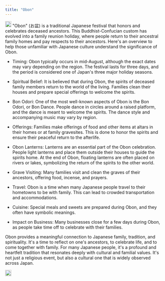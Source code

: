 ```yaml
---
title: "Obon"
---
```


<img src='https://scrapbox.io/api/pages/nishio/gpt/icon' alt='gpt.icon' height="19.5"/> "Obon" (お盆) is a traditional Japanese festival that honors and celebrates deceased ancestors. This Buddhist-Confucian custom has evolved into a family reunion holiday, where people return to their ancestral family homes and pay respects to their ancestors. Here's an overview to help those unfamiliar with Japanese culture understand the significance of Obon.

- Timing: Obon typically occurs in mid-August, although the exact dates may vary depending on the region. The festival lasts for three days, and the period is considered one of Japan's three major holiday seasons.

- Spiritual Belief: It is believed that during Obon, the spirits of deceased family members return to the world of the living. Families clean their houses and prepare special offerings to welcome the spirits.

- Bon Odori: One of the most well-known aspects of Obon is the Bon Odori, or Bon Dance. People dance in circles around a raised platform, and the dance is meant to welcome the spirits. The dance style and accompanying music may vary by region.

- Offerings: Families make offerings of food and other items at altars in their homes or at family gravesites. This is done to honor the spirits and ensure their peaceful return to the afterlife.

- Obon Lanterns: Lanterns are an essential part of the Obon celebration. People light lanterns and place them outside their houses to guide the spirits home. At the end of Obon, floating lanterns are often placed on rivers or lakes, symbolizing the return of the spirits to the other world.

- Grave Visiting: Many families visit and clean the graves of their ancestors, offering food, incense, and prayers.

- Travel: Obon is a time when many Japanese people travel to their hometowns to be with family. This can lead to crowded transportation and accommodations.

- Cuisine: Special meals and sweets are prepared during Obon, and they often have symbolic meanings.

- Impact on Business: Many businesses close for a few days during Obon, as people take time off to celebrate with their families.

Obon provides a meaningful connection to Japanese family, tradition, and spirituality. It's a time to reflect on one's ancestors, to celebrate life, and to come together with family. For many Japanese people, it's a profound and heartfelt tradition that resonates deeply with cultural and familial values. It's not just a religious event, but also a cultural one that is widely observed across Japan.

<img src='https://scrapbox.io/api/pages/nishio/en/icon' alt='en.icon' height="19.5"/>
